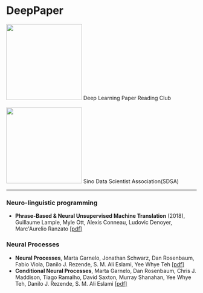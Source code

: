 # DeepPaper
<img src="https://github.com/qifengzhou/DeepPaper/raw/master/src/common/images/DeepPaper_logo.png" width="200">
Deep Learning Paper Reading Club  
<br><br>
 
<img src="https://github.com/qifengzhou/DeepPaper/raw/master/src/common/images/SDSA_logo.png" width="200">
Sino Data Scientist Association(SDSA) 

* * *  
  
### Neuro-linguistic programming
- **Phrase-Based & Neural Unsupervised Machine Translation** (2018), Guillaume Lample, Myle Ott, Alexis Conneau, Ludovic Denoyer, Marc'Aurelio Ranzato [[pdf]](https://arxiv.org/pdf/1804.07755.pdf)

### Neural Processes
- **Neural Processes**, Marta Garnelo, Jonathan Schwarz, Dan Rosenbaum, Fabio Viola, Danilo J. Rezende, S. M. Ali Eslami, Yee Whye Teh [[pdf]](https://arxiv.org/pdf/1807.01622.pdf)
- **Conditional Neural Processes**, Marta Garnelo, Dan Rosenbaum, Chris J. Maddison, Tiago Ramalho, David Saxton, Murray Shanahan, Yee Whye Teh, Danilo J. Rezende, S. M. Ali Eslami [[pdf]](https://arxiv.org/pdf/1807.01613.pdf)
